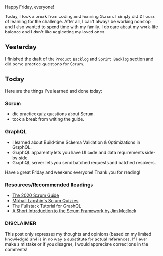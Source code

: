 Happy Friday, everyone!

Today, I took a break from coding and learning Scrum. I simply did 2 hours of learning for the challenge. After all, I can't always be working nonstop and I also wanted to spend time with my family. I do care about my work-life balance and I don't like neglecting my loved ones.

## Yesterday

I finished the draft of the `Product Backlog` and `Sprint Backlog` section and did some practice questions for Scrum.

## Today

Here are the things I've learned and done today:

### Scrum

- did practice quiz questions about Scrum.
- took a break from writing the guide.

### GraphQL

- I learned about Build-time Schema Validation & Optimizations in GraphQL.
- GraphQL apparently lets you have UI code and data requirements side-by-side.
- GraphQL server lets you send batched requests and batched resolvers.

Have a great Friday and weekend everyone! Thank you for reading!

### Resources/Recommended Readings

- [The 2020 Scrum Guide](https://scrumguides.org/scrum-guide.html)
- [Mikhail Lapshin's Scrum Quizzes](https://mlapshin.com/index.php/scrum-quizzes/)
- [The Fullstack Tutorial for GraphQL](https://www.howtographql.com/)
- [A Short Introduction to the Scrum Framework by Jim Medlock](https://medium.com/chingu/a-short-introduction-to-the-scrum-methodology-7a23431b9f17)

### DISCLAIMER

This post only expresses my thoughts and opinions (based on my limited knowledge) and is in no way a substitute for actual references. If I ever make a mistake or if you disagree, I would appreciate corrections in the comments!
